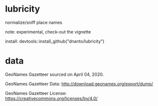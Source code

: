 # lubricity
normalize/sniff place names

note: experimental, check-out the vignette

install: devtools::install_github("dnanto/lubricity")

# data
GeoNames Gazetteer sourced on April 04, 2020.

GeoNames Gazetteer Data: http://download.geonames.org/export/dump/

GeoNames Gazetteer License: https://creativecommons.org/licenses/by/4.0/
